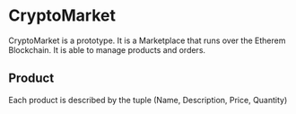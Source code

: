 # CryptoMarket

CryptoMarket is a prototype. It is a Marketplace that runs over the Etherem Blockchain. It is able to manage products and orders.

## Product
Each product is described by the tuple (Name, Description, Price, Quantity)